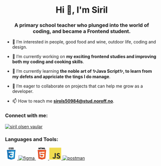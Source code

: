 
<h1 align="center">Hi 👋, I'm Siril</h1>
<h3 align="center">A primary school teacher who plunged into the world of coding, and became a Frontend student.</h3>



- 👀 I’m interested in people, good food and wine, outdoor life, coding and design. 
- 🔭 I’m currently working on **my exciting frontend studies and improving both my coding and cooking skills**.
- 🌱 I’m currently learning **the noble art of ✨Java Script✨, to learn from my defets and appriciate the tings I do manage**.
- 🤝 I’m eager to collaborate on projects that can help me grow as a developer. 

- 📫 How to reach me **sirols50984@stud.noroff.no**.

<h3 align="left">Connect with me:</h3>
<p align="left">
<a href="https://linkedin.com/in/siril olsen vaular" target="blank"><img align="center" src="https://raw.githubusercontent.com/rahuldkjain/github-profile-readme-generator/master/src/images/icons/Social/linked-in-alt.svg" alt="siril olsen vaular" height="30" width="40" /></a>
</p>

<h3 align="left">Languages and Tools:</h3>
<p align="left"> <a href="https://www.w3schools.com/css/" target="_blank" rel="noreferrer"> <img src="https://raw.githubusercontent.com/devicons/devicon/master/icons/css3/css3-original-wordmark.svg" alt="css3" width="40" height="40"/> </a> <a href="https://www.figma.com/" target="_blank" rel="noreferrer"> <img src="https://www.vectorlogo.zone/logos/figma/figma-icon.svg" alt="figma" width="40" height="40"/> </a> <a href="https://www.w3.org/html/" target="_blank" rel="noreferrer"> <img src="https://raw.githubusercontent.com/devicons/devicon/master/icons/html5/html5-original-wordmark.svg" alt="html5" width="40" height="40"/> </a> <a href="https://developer.mozilla.org/en-US/docs/Web/JavaScript" target="_blank" rel="noreferrer"> <img src="https://raw.githubusercontent.com/devicons/devicon/master/icons/javascript/javascript-original.svg" alt="javascript" width="40" height="40"/> </a> <a href="https://postman.com" target="_blank" rel="noreferrer"> <img src="https://www.vectorlogo.zone/logos/getpostman/getpostman-icon.svg" alt="postman" width="40" height="40"/> </a> </p>

